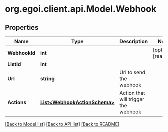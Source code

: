 
# org.egoi.client.api.Model.Webhook

## Properties

Name | Type | Description | Notes
------------ | ------------- | ------------- | -------------
**WebhookId** | **int** |  | [optional] [readonly] 
**ListId** | **int** |  | 
**Url** | **string** | Url to send the webhook | 
**Actions** | [**List&lt;WebhookActionSchema&gt;**](WebhookActionSchema.md) | Action that will trigger the webhook | 

[[Back to Model list]](../README.md#documentation-for-models)
[[Back to API list]](../README.md#documentation-for-api-endpoints)
[[Back to README]](../README.md)

